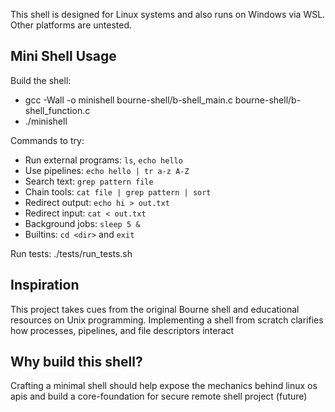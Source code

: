 
This shell is designed for Linux systems and also runs on Windows via WSL. Other platforms are untested.

Mini Shell Usage
----------------

Build the shell:
  - gcc -Wall -o minishell bourne-shell/b-shell_main.c bourne-shell/b-shell_function.c
  - ./minishell

Commands to try:
- Run external programs: `ls`, `echo hello`
- Use pipelines: `echo hello | tr a-z A-Z`
- Search text: `grep pattern file`
- Chain tools: `cat file | grep pattern | sort`
- Redirect output: `echo hi > out.txt`
- Redirect input: `cat < out.txt`
- Background jobs: `sleep 5 &`
- Builtins: `cd <dir>` and `exit`

Run tests:
  ./tests/run_tests.sh



Inspiration
-----------
This project takes cues from the original Bourne shell and educational resources on Unix programming. Implementing a shell from scratch clarifies how processes, pipelines, and file descriptors interact

Why build this shell?
---------------------
Crafting a minimal shell should help expose the mechanics behind linux os apis and build a core-foundation for secure remote shell project (future)

